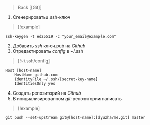 >Back
>[[Git]]

1. Сгенерироватьu ssh-ключ
>[!example]
```shell
ssh-keygen -t ed25519 -c "your_email@example.com"
```
2. Добавить *ssh* ключ.pub на *Github*
3. Отредактировать *config*  в ~/.ssh
>[!~/.ssh/config]
```shell
Host [host-name] 
	HostName github.com
	IdentityFile ~/.ssh/[secret-key-name]
	IdentitiesOnly yes
```
4. Создать репозиторий на  *Github*
5. В инициализированном *git*-репозитории написать 
>[!example]
```shell
git push --set-upstream git@[host-name]:[dyuzha/me.git] master
```
